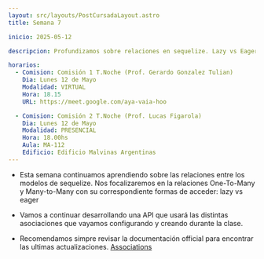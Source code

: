 ```yaml
---
layout: src/layouts/PostCursadaLayout.astro
title: Semana 7

inicio: 2025-05-12

descripcion: Profundizamos sobre relaciones en sequelize. Lazy vs Eager

horarios:
  - Comision: Comisión 1 T.Noche (Prof. Gerardo Gonzalez Tulian)
    Dia: Lunes 12 de Mayo
    Modalidad: VIRTUAL
    Hora: 18.15
    URL: https://meet.google.com/aya-vaia-hoo

  - Comision: Comisión 2 T.Noche (Prof. Lucas Figarola)
    Dia: Lunes 12 de Mayo
    Modalidad: PRESENCIAL
    Hora: 18.00hs
    Aula: MA-112
    Edificio: Edificio Malvinas Argentinas
---
```


- Esta semana continuamos aprendiendo sobre las relaciones entre los modelos de sequelize. Nos focalizaremos en la relaciones One-To-Many y Many-to-Many con su correspondiente formas de acceder: lazy vs eager

- Vamos a continuar desarrollando una API que usará las distintas asociaciones que vayamos configurando y creando durante la clase.

- Recomendamos simpre revisar la documentación official para encontrar las ultimas actualizaciones.
  <a href="https://sequelize.org/docs/v6/core-concepts/assocs/" target="_blank"> Associations</a>
